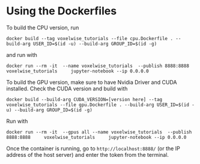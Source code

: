# Using the Dockerfiles

To build the CPU version, run 
```
docker build --tag voxelwise_tutorials --file cpu.Dockerfile . --build-arg USER_ID=$(id -u) --build-arg GROUP_ID=$(id -g) 
```
and run with 
```
docker run --rm -it  --name voxelwise_tutorials  --publish 8888:8888     voxelwise_tutorials     jupyter-notebook --ip 0.0.0.0 
```

To build the GPU version, make sure to have Nvidia Driver and CUDA installed. Check the CUDA version and build with 
```
docker build --build-arg CUDA_VERSION=[version here] --tag voxelwise_tutorials --file gpu.Dockerfile . --build-arg USER_ID=$(id -u) --build-arg GROUP_ID=$(id -g) 
```
Run with
```
docker run --rm -it  --gpus all --name voxelwise_tutorials  --publish 8888:8888     voxelwise_tutorials     jupyter-notebook --ip 0.0.0.0 
```

Once the container is running, go to `http://localhost:8888/` (or the IP address of the host server) and enter the token from the terminal.